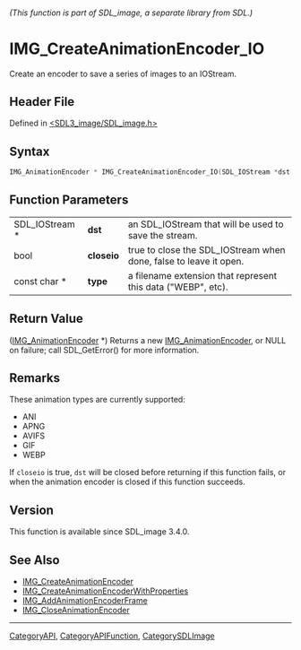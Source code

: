 ###### (This function is part of SDL_image, a separate library from SDL.)
# IMG_CreateAnimationEncoder_IO

Create an encoder to save a series of images to an IOStream.

## Header File

Defined in [<SDL3_image/SDL_image.h>](https://github.com/libsdl-org/SDL_image/blob/main/include/SDL3_image/SDL_image.h)

## Syntax

```c
IMG_AnimationEncoder * IMG_CreateAnimationEncoder_IO(SDL_IOStream *dst, bool closeio, const char *type);
```

## Function Parameters

|                |             |                                                                   |
| -------------- | ----------- | ----------------------------------------------------------------- |
| SDL_IOStream * | **dst**     | an SDL_IOStream that will be used to save the stream.             |
| bool           | **closeio** | true to close the SDL_IOStream when done, false to leave it open. |
| const char *   | **type**    | a filename extension that represent this data ("WEBP", etc).      |

## Return Value

([IMG_AnimationEncoder](IMG_AnimationEncoder) *) Returns a new
[IMG_AnimationEncoder](IMG_AnimationEncoder), or NULL on failure; call
SDL_GetError() for more information.

## Remarks

These animation types are currently supported:

- ANI
- APNG
- AVIFS
- GIF
- WEBP

If `closeio` is true, `dst` will be closed before returning if this
function fails, or when the animation encoder is closed if this function
succeeds.

## Version

This function is available since SDL_image 3.4.0.

## See Also

- [IMG_CreateAnimationEncoder](IMG_CreateAnimationEncoder)
- [IMG_CreateAnimationEncoderWithProperties](IMG_CreateAnimationEncoderWithProperties)
- [IMG_AddAnimationEncoderFrame](IMG_AddAnimationEncoderFrame)
- [IMG_CloseAnimationEncoder](IMG_CloseAnimationEncoder)

----
[CategoryAPI](CategoryAPI), [CategoryAPIFunction](CategoryAPIFunction), [CategorySDLImage](CategorySDLImage)

